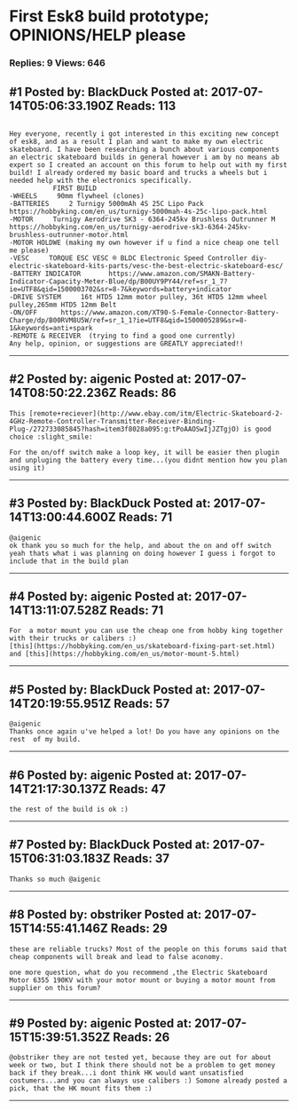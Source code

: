 # First Esk8 build prototype; OPINIONS/HELP please

### Replies: 9 Views: 646

## \#1 Posted by: BlackDuck Posted at: 2017-07-14T05:06:33.190Z Reads: 113

```

Hey everyone, recently i got interested in this exciting new concept of esk8, and as a result I plan and want to make my own electric skateboard. I have been researching a bunch about various components an electric skateboard builds in general however i am by no means ab expert so I created an account on this forum to help out with my first build! I already ordered my basic board and trucks a wheels but i needed help with the electronics specifically.
           FIRST BUILD
-WHEELS     90mm flywheel (clones)
-BATTERIES     2 Turnigy 5000mAh 4S 25C Lipo Pack https://hobbyking.com/en_us/turnigy-5000mah-4s-25c-lipo-pack.html
-MOTOR     Turnigy Aerodrive SK3 - 6364-245kv Brushless Outrunner M https://hobbyking.com/en_us/turnigy-aerodrive-sk3-6364-245kv-brushless-outrunner-motor.html
-MOTOR HOLDWE (making my own however if u find a nice cheap one tell me please)
-VESC     TORQUE ESC VESC ® BLDC Electronic Speed Controller diy-electric-skateboard-kits-parts/vesc-the-best-electric-skateboard-esc/
-BATTERY INDICATOR       https://www.amazon.com/SMAKN-Battery-Indicator-Capacity-Meter-Blue/dp/B00UY9PY44/ref=sr_1_7?ie=UTF8&qid=1500003702&sr=8-7&keywords=battery+indicator 
-DRIVE SYSTEM     16t HTD5 12mm motor pulley, 36t HTD5 12mm wheel pulley,265mm HTD5 12mm Belt
-ON/OFF      https://www.amazon.com/XT90-S-Female-Connector-Battery-Charge/dp/B00RVM8U5W/ref=sr_1_1?ie=UTF8&qid=1500005289&sr=8-1&keywords=anti+spark
-REMOTE & RECEIVER  (trying to find a good one currently) 
Any help, opinion, or suggestions are GREATLY appreciated!!
```

---
## \#2 Posted by: aigenic Posted at: 2017-07-14T08:50:22.236Z Reads: 86

```
This [remote+reciever](http://www.ebay.com/itm/Electric-Skateboard-2-4GHz-Remote-Controller-Transmitter-Receiver-Binding-Plug-/272733085845?hash=item3f8028a095:g:tPoAAOSwIjJZTgjO) is good choice :slight_smile:

For the on/off switch make a loop key, it will be easier then plugin and unpluging the battery every time...(you didnt mention how you plan using it)
```

---
## \#3 Posted by: BlackDuck Posted at: 2017-07-14T13:00:44.600Z Reads: 71

```
@aigenic 
ok thank you so much for the help, and about the on and off switch yeah thats what i was planning on doing however I guess i forgot to include that in the build plan
```

---
## \#4 Posted by: aigenic Posted at: 2017-07-14T13:11:07.528Z Reads: 71

```
For  a motor mount you can use the cheap one from hobby king together with their trucks or calibers :)
[this](https://hobbyking.com/en_us/skateboard-fixing-part-set.html) and [this](https://hobbyking.com/en_us/motor-mount-5.html)
```

---
## \#5 Posted by: BlackDuck Posted at: 2017-07-14T20:19:55.951Z Reads: 57

```
@aigenic
Thanks once again u've helped a lot! Do you have any opinions on the rest  of my build.
```

---
## \#6 Posted by: aigenic Posted at: 2017-07-14T21:17:30.137Z Reads: 47

```
the rest of the build is ok :)
```

---
## \#7 Posted by: BlackDuck Posted at: 2017-07-15T06:31:03.183Z Reads: 37

```
Thanks so much @aigenic
```

---
## \#8 Posted by: obstriker Posted at: 2017-07-15T14:55:41.146Z Reads: 29

```
these are reliable trucks? Most of the people on this forums said that cheap components will break and lead to false aconomy.

one more question, what do you recommend ,the Electric Skateboard Motor 6355 190KV with your motor mount or buying a motor mount from supplier on this forum?
```

---
## \#9 Posted by: aigenic Posted at: 2017-07-15T15:39:51.352Z Reads: 26

```
@obstriker they are not tested yet, because they are out for about week or two, but I think there should not be a problem to get money back if they break...i dont think HK would want unsatisfied costumers...and you can always use calibers :) Somone already posted a pick, that the HK mount fits them :)
```

---
